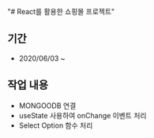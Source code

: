 "# React를 활용한 쇼핑몰 프로젝트"
## 기간
  - 2020/06/03 ~

## 작업 내용
 - MONGOODB 연결
 - useState 사용하여 onChange 이벤트 처리
 - Select Option 함수 처리
 